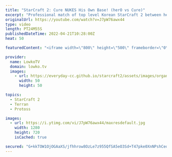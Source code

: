 ```yaml
---
title: "StarCraft 2: Cure NUKES His Own Base! (herO vs Cure)"
excerpt: "Professional match of top level Korean StarCraft 2 between herO (Protoss) and Cure (Terran). While Cure opens up with some strange decisions, ultimately he gets to comfortably macro on three bases. herO tries to find weaknesses in his defense, but is forced to face a maxed out Terran army.  Support my"
originalUrl: https://youtube.com/watch?v=J7pW76awx44
type: video
length: PT24M55S
publishedDateTime: 2022-04-21T10:28:00Z
heat: 50

featuredContent: "<iframe width=\"800\" height=\"500\" frameborder=\"0\" src=\"https://www.youtube.com/embed/J7pW76awx44\" allow=\"accelerometer; autoplay; encrypted-media; gyroscope; picture-in-picture\" allowfullscreen></iframe>"

provider:
  name: LowkoTV
  domain: lowko.tv
  images:
    - url: https://everyday-cc.github.io/starcraft2/assets/images/organizations/lowko.tv-50x50.jpg
      width: 50
      height: 50

topics:
  - StarCraft 2
  - Terran
  - Protoss

images:
  - url: https://i.ytimg.com/vi/J7pW76awx44/maxresdefault.jpg
    width: 1280
    height: 720
    isCached: true

secured: "G+kkTOW1OjOGAaXS/jfhhrow8OzLe7z955QfSA5eO3Sd+T47pke0XnNPshCedqVi5YT9yE5KI0MzbGWMw8UstaSMT1parKgCipfYFh6Boa16bWQmP0kZsp0hkdedVFlFU7nMMErwSytDRrQ/tUX8DMDu7vxt3MScPUel4K06qjuHi9cCfHIihiiWb0yVml93sF5TNNMODSRQRxcdUnnNRX6jhT12NH63rEPHI+lDAkp9Joe11DSnHpO5pecENuyyf64E2we3OPp+6Prk5oyh9PXdYB+OGXz7oWvZquSCRehVgVm5F4Vju2sXEmOGzMZL2RweT54y09iXRU6YIne8jRyam44YyHuT9sx42m8rrF5ZfziDdsSiR/SIVaOGmLTK8+5hW+yU493rv3GsfmWXQbVMSvW++bRC4N9t+18kmMU=;D9yId6AB4/90GzMRjo14rQ=="
---
```


